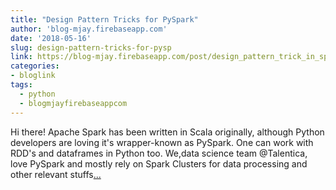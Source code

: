 ```yaml
---
title: "Design Pattern Tricks for PySpark"
author: 'blog-mjay.firebaseapp.com'
date: '2018-05-16'
slug: design-pattern-tricks-for-pysp
link: https://blog-mjay.firebaseapp.com/post/design_pattern_trick_in_spark/
categories:
- bloglink
tags:
  - python
  - blogmjayfirebaseappcom
---
```


Hi there! Apache Spark has been written in Scala originally, although Python developers are loving it's wrapper-known as PySpark. One can work with RDD's and dataframes in Python too. We,data science team @Talentica, love PySpark and mostly rely on Spark Clusters for data processing and other relevant stuffs[... <i class="fas fa-external-link-alt"></i>](https://blog-mjay.firebaseapp.com/post/design_pattern_trick_in_spark/)

